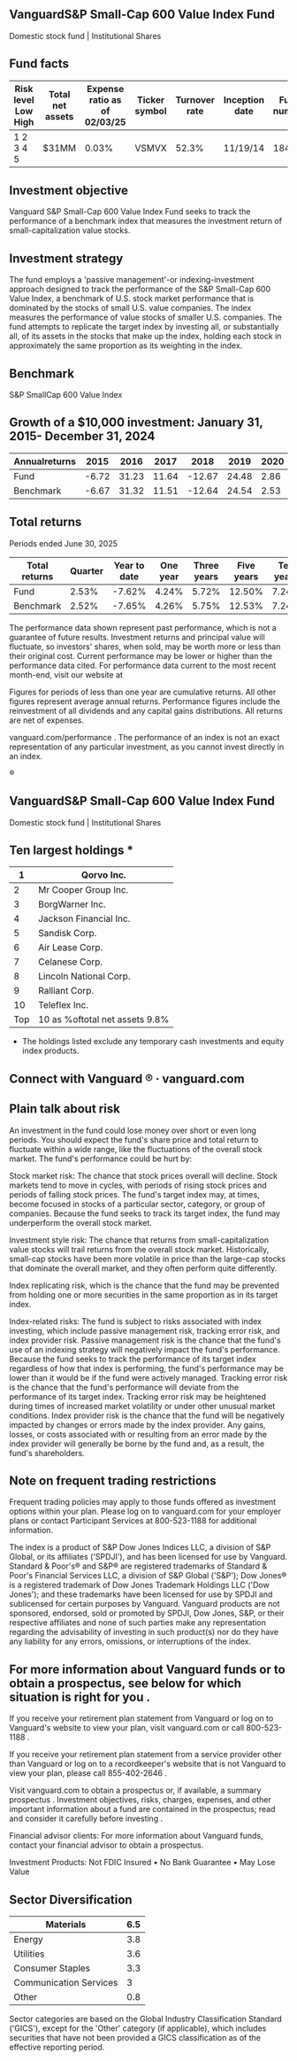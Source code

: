## VanguardS&amp;P Small-Cap 600 Value Index Fund

Domestic stock fund | Institutional Shares

## Fund facts

| Risk level Low High   | Total net assets   | Expense ratio as of 02/03/25   | Ticker symbol   | Turnover rate   | Inception date   |   Fund number |
|-----------------------|--------------------|--------------------------------|-----------------|-----------------|------------------|---------------|
| 1 2 3 4 5             | $31MM              | 0.03%                          | VSMVX           | 52.3%           | 11/19/14         |          1846 |

## Investment objective

Vanguard S&amp;P Small-Cap 600 Value Index Fund seeks to track the performance of a benchmark index that measures the investment return of small-capitalization value stocks.

## Investment strategy

The fund employs a 'passive management'-or indexing-investment approach designed to track the performance of the S&amp;P Small-Cap 600 Value Index, a benchmark of U.S. stock market performance that is dominated by the stocks of small U.S. value companies. The index measures the performance of value stocks of smaller U.S. companies. The fund attempts to replicate the target index by investing all, or substantially all, of its assets in the stocks that make up the index, holding each stock in approximately the same proportion as its weighting in the index.

## Benchmark

S&amp;P SmallCap 600 Value Index

## Growth of a $10,000 investment:  January 31, 2015-  December 31, 2024

<!-- image -->

<!-- image -->

| Annualreturns   |   2015 |   2016 |   2017 |   2018 |   2019 |   2020 |   2021 |   2022 |   2023 |   2024 |
|-----------------|--------|--------|--------|--------|--------|--------|--------|--------|--------|--------|
| Fund            |  -6.72 |  31.23 |  11.64 | -12.67 |  24.48 |   2.86 |  30.87 | -11.11 |  14.83 |   7.52 |
| Benchmark       |  -6.67 |  31.32 |  11.51 | -12.64 |  24.54 |   2.53 |  30.95 | -11.04 |  14.89 |   7.56 |

## Total returns

Periods ended June 30, 2025

| Total returns   | Quarter   | Year to date   | One year   | Three years   | Five years   | Ten years   |
|-----------------|-----------|----------------|------------|---------------|--------------|-------------|
| Fund            | 2.53%     | -7.62%         | 4.24%      | 5.72%         | 12.50%       | 7.24%       |
| Benchmark       | 2.52%     | -7.65%         | 4.26%      | 5.75%         | 12.53%       | 7.24%       |

The performance data shown represent past performance, which is not a guarantee of future results. Investment returns and principal value will fluctuate, so investors' shares, when sold, may be worth more or less than their original cost. Current performance may be lower or higher than the performance data cited. For performance data current to the most recent month-end, visit our website at

Figures for periods of less than one year are cumulative returns. All other figures represent average annual returns. Performance figures include the reinvestment of all dividends and any capital gains distributions. All returns are net of expenses.

vanguard.com/performance  . The performance of an index is not an exact representation of any particular investment, as you cannot invest directly in an index.

®

<!-- image -->

## VanguardS&amp;P Small-Cap 600 Value Index Fund

Domestic stock fund | Institutional Shares

## Ten largest holdings  *

| 1   | Qorvo Inc.                     |
|-----|--------------------------------|
| 2   | Mr Cooper Group Inc.           |
| 3   | BorgWarner Inc.                |
| 4   | Jackson Financial Inc.         |
| 5   | Sandisk Corp.                  |
| 6   | Air Lease Corp.                |
| 7   | Celanese Corp.                 |
| 8   | Lincoln National Corp.         |
| 9   | Ralliant Corp.                 |
| 10  | Teleflex Inc.                  |
| Top | 10 as %oftotal net assets 9.8% |

* The holdings listed exclude any temporary cash investments and equity index products.

## Connect with Vanguard   ® ·    vanguard.com

## Plain talk about risk

An investment in the fund could lose money over short or even long periods. You should expect the fund's share price and total return to fluctuate within a wide range, like the fluctuations of the overall stock market. The fund's performance could be hurt by:

Stock market risk: The chance that stock prices overall will decline. Stock markets tend to move in cycles, with periods of rising stock prices and periods of falling stock prices. The fund's target index may, at times, become focused in stocks of a particular sector, category, or group of companies. Because the fund seeks to track its target index, the fund may underperform the overall stock market.

Investment style risk: The chance that returns from small-capitalization value stocks will trail returns from the overall stock market. Historically, small-cap stocks have been more volatile in price than the large-cap stocks that dominate the overall market, and they often perform quite differently.

Index replicating risk, which is the chance that the fund may be prevented from holding one or more securities in the same proportion as in its target index.

Index-related risks: The fund is subject to risks associated with index investing, which include passive management risk, tracking error risk, and index provider risk. Passive management risk is the chance that the fund's use of an indexing strategy will negatively impact the fund's performance. Because the fund seeks to track the performance of its target index regardless of how that index is performing, the fund's performance may be lower than it would be if the fund were actively managed. Tracking error risk is the chance that the fund's performance will deviate from the performance of its target index. Tracking error risk may be heightened during times of increased market volatility or under other unusual market conditions. Index provider risk is the chance that the fund will be negatively impacted by changes or errors made by the index provider. Any gains, losses, or costs associated with or resulting from an error made by the index provider will generally be borne by the fund and, as a result, the fund's shareholders.

## Note on frequent trading restrictions

Frequent trading policies may apply to those funds offered as investment options within your plan. Please log on to   vanguard.com for your employer plans or contact Participant Services at 800-523-1188 for additional information.

The index is a product of S&amp;P Dow Jones Indices LLC, a division of S&amp;P Global, or its affiliates ('SPDJI'), and has been licensed for use by Vanguard. Standard &amp; Poor's® and S&amp;P® are registered trademarks of Standard &amp; Poor's Financial Services LLC, a division of S&amp;P Global ('S&amp;P'); Dow Jones® is a registered trademark of Dow Jones Trademark Holdings LLC ('Dow Jones'); and these trademarks have been licensed for use by SPDJI and sublicensed for certain purposes by Vanguard. Vanguard products are not sponsored, endorsed, sold or promoted by SPDJI, Dow Jones, S&amp;P, or their respective affiliates and none of such parties make any representation regarding the advisability of investing in such product(s) nor do they have any liability for any errors, omissions, or interruptions of the index.

## For more information about Vanguard funds or to obtain a prospectus, see below for which situation is right for you .

If you receive your retirement plan statement from Vanguard or log on to Vanguard's website to view your plan, visit vanguard.com or call 800-523-1188 .

If you receive your retirement plan statement from a service provider other than Vanguard or log on to a recordkeeper's website that is not Vanguard to view your plan, please call 855-402-2646 .

Visit vanguard.com to obtain a prospectus or, if available, a summary prospectus . Investment objectives, risks, charges, expenses, and other important information about a fund are contained in the prospectus; read and consider it carefully before investing .

Financial advisor clients: For more information about Vanguard funds, contact your financial advisor to obtain a prospectus.

Investment Products: Not FDIC Insured • No Bank Guarantee • May Lose Value

## Sector Diversification

<!-- image -->

| Materials              |   6.5 |
|------------------------|-------|
| Energy                 |   3.8 |
| Utilities              |   3.6 |
| Consumer Staples       |   3.3 |
| Communication Services |   3   |
| Other                  |   0.8 |

<!-- image -->

<!-- image -->

<!-- image -->

<!-- image -->

<!-- image -->

<!-- image -->

Sector categories are based on the Global Industry Classification Standard ('GICS'), except for the 'Other' category (if applicable), which includes securities that have not been provided a GICS classification as of the effective reporting period.